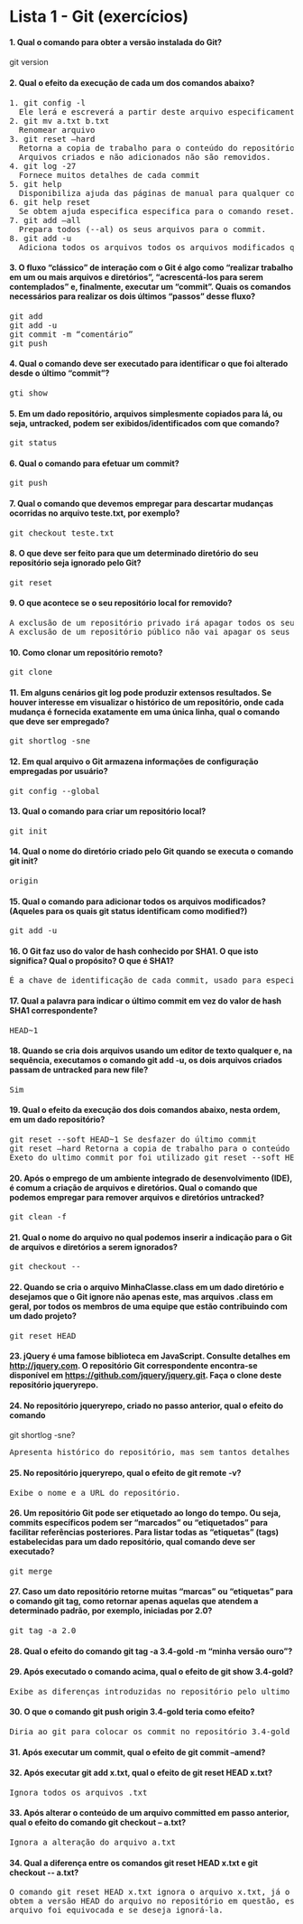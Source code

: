 # Lista 1 - Git (exercícios)

#### 1. Qual o comando para obter a versão instalada do Git?
git version

#### 2. Qual o efeito da execução de cada um dos comandos abaixo?
<pre>
1. git config -l  
  Ele lerá e escreverá a partir deste arquivo especificamente.
2. git mv a.txt b.txt  
  Renomear arquivo
3. git reset –hard  
  Retorna a copia de trabalho para o conteúdo do repositório (HEAD) Todo o conteúdo do repositório. 
  Arquivos criados e não adicionados não são removidos.
4. git log -27  
  Fornece muitos detalhes de cada commit
5. git help  
  Disponibiliza ajuda das páginas de manual para qualquer comando do git.
6. git help reset  
  Se obtem ajuda especifica especifica para o comando reset.
7. git add –all  
  Prepara todos (--al) os seus arquivos para o commit.
8. git add -u  
  Adiciona todos os arquivos todos os arquivos modificados que já são monitorados pelo git.
</pre>
#### 3. O fluxo “clássico” de interação com o Git é algo como “realizar trabalho em um ou mais arquivos e diretórios”, “acrescentá-los para serem contemplados” e, finalmente, executar um “commit”. Quais os comandos necessários para realizar os dois últimos “passos” desse fluxo?
<pre>
git add <nome>
git add -u
git commit -m “comentário”
git push
</pre>

#### 4. Qual o comando deve ser executado para identificar o que foi alterado desde o último “commit”?
<pre>gti show <commit></pre>

#### 5. Em um dado repositório, arquivos simplesmente copiados para lá, ou seja, untracked, podem ser exibidos/identificados com que comando?
<pre>git status</pre>

#### 6. Qual o comando para efetuar um commit?
<pre>git push</pre>

#### 7. Qual o comando que devemos empregar para descartar mudanças ocorridas no arquivo teste.txt, por exemplo?
<pre>git checkout teste.txt</pre>

#### 8. O que deve ser feito para que um determinado diretório do seu repositório seja ignorado pelo Git?
<pre>git reset <nome></pre>

#### 9. O que acontece se o seu repositório local for removido?
<pre>A exclusão de um repositório privado irá apagar todos os seus garfos.
A exclusão de um repositório público não vai apagar os seus garfos.</pre>

#### 10. Como clonar um repositório remoto?
<pre>git clone <URL></pre>

#### 11. Em alguns cenários git log pode produzir extensos resultados. Se houver interesse em visualizar o histórico de um repositório, onde cada mudança é fornecida exatamente em uma única linha, qual o comando que deve ser empregado?
<pre>git shortlog -sne</pre>

#### 12. Em qual arquivo o Git armazena informações de configuração empregadas por usuário?
<pre>git config --global</pre>

#### 13. Qual o comando para criar um repositório local?
<pre>git init</pre>

#### 14. Qual o nome do diretório criado pelo Git quando se executa o comando git init?
<pre>origin</pre>

#### 15. Qual o comando para adicionar todos os arquivos modificados? (Aqueles para os quais git status identificam como modified?)
<pre>git add -u</pre>

#### 16. O Git faz uso do valor de hash conhecido por SHA1. O que isto significa? Qual o propósito? O que é SHA1?
<pre>É a chave de identificação de cada commit, usado para especifica-lo na hora de usar alguns comandos.</pre>

#### 17. Qual a palavra para indicar o último commit em vez do valor de hash SHA1 correspondente?
<pre>HEAD~1</pre>

#### 18. Quando se cria dois arquivos usando um editor de texto qualquer e, na sequência, executamos o comando git add -u, os dois arquivos criados passam de untracked para new file?
<pre>Sim</pre>

#### 19. Qual o efeito da execução dos dois comandos abaixo, nesta ordem, em um dado repositório?
<pre>git reset --soft HEAD~1 Se desfazer do último commit
git reset –hard Retorna a copia de trabalho para o conteúdo do repositório (HEAD). 
Exeto do ultimo commit por foi utilizado git reset --soft HEAD~1.</pre>

#### 20. Após o emprego de um ambiente integrado de desenvolvimento (IDE), é comum a criação de arquivos e diretórios. Qual o comando que podemos empregar para remover arquivos e diretórios untracked?
<pre>git clean -f</pre>

#### 21. Qual o nome do arquivo no qual podemos inserir a indicação para o Git de arquivos e diretórios a serem ignorados?
<pre>git checkout --<arquivo></pre>

#### 22. Quando se cria o arquivo MinhaClasse.class em um dado diretório e desejamos que o Git ignore não apenas este, mas arquivos .class em geral, por todos os membros de uma equipe que estão contribuindo com um dado projeto?
<pre>git reset HEAD</pre>

#### 23. jQuery é uma famose biblioteca em JavaScript. Consulte detalhes em http://jquery.com. O repositório Git correspondente encontra-se disponível em https://github.com/jquery/jquery.git. Faça o clone deste repositório jqueryrepo.

#### 24. No repositório jqueryrepo, criado no passo anterior, qual o efeito do comando 
git shortlog -sne?
<pre>Apresenta histórico do repositório, mas sem tantos detalhes como no git log.</pre>

#### 25. No repositório jqueryrepo, qual o efeito de git remote -v?
<pre>Exibe o nome e a URL do repositório.</pre>

#### 26. Um repositório Git pode ser etiquetado ao longo do tempo. Ou seja, commits específicos podem ser “marcados” ou “etiquetados” para facilitar referências posteriores. Para listar todas as “etiquetas” (tags) estabelecidas para um dado repositório, qual comando deve ser executado?
<pre>git merge <branchNome></pre>

#### 27. Caso um dato repositório retorne muitas “marcas” ou “etiquetas” para o comando git tag, como retornar apenas aquelas que atendem a determinado padrão, por exemplo, iniciadas por 2.0?
<pre>git tag -a 2.0</pre>

#### 28. Qual o efeito do comando git tag -a 3.4-gold -m “minha versão ouro”?

#### 29. Após executado o comando acima, qual o efeito de git show 3.4-gold?
<pre>Exibe as diferenças introduzidas no repositório pelo ultimo commit.</pre>

#### 30. O que o comando git push origin 3.4-gold teria como efeito?
<pre>Diria ao git para colocar os commit no repositório 3.4-gold</pre>

#### 31. Após executar um commit, qual o efeito de git commit –amend?

#### 32. Após executar git add x.txt, qual o efeito de git reset HEAD x.txt?
<pre>Ignora todos os arquivos .txt</pre>

#### 33. Após alterar o conteúdo de um arquivo committed em passo anterior, qual o efeito do comando git checkout – a.txt?
<pre>Ignora a alteração do arquivo a.txt</pre>

#### 34. Qual a diferença entre os comandos git reset HEAD x.txt e git checkout -- a.txt?
<pre>O comando git reset HEAD x.txt ignora o arquivo x.txt, já o comando git checkout – a.txt 
obtem a versão HEAD do arquivo no repositório em questão, esté é usado quando a alteração no 
arquivo foi equivocada e se deseja ignorá-la.</pre>
